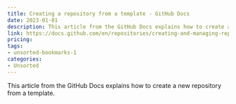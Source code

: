 ```yaml
---
title: Creating a repository from a template - GitHub Docs
date: 2023-01-01
description: This article from the GitHub Docs explains how to create a new repository from a template.
link: https://docs.github.com/en/repositories/creating-and-managing-repositories/creating-a-repository-from-a-template#creating-a-repository-from-a-template
pricing: 
tags: 
- unsorted-bookmarks-1 
categories: 
- Unsorted 
---
```


This article from the GitHub Docs explains how to create a new repository from a template.